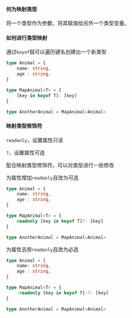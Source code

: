 
#### 何为映射类型

将一个类型作为参数，将其赋值给另外一个类型变量。

#### 如何进行类型映射

通过`keyof`就可以遍历键名创建出一个新类型

```typescript
type Animal = {
    name: string,
    age : string,
}

type MapAnimal<T> = {
    [key in keyof T]: [key]
}

type AnotherAnimal = MapAnimal<Animal>
```

#### 映射类型修饰符

`readonly`，设置属性只读

`?`，设置属性可选

配合映射类型修饰符，可以对类型进行一些修改

为属性增加`readonly`且改为可选

```typescript
type Animal = {
    name: string,
    age : string,
}

type MapAnimal<T> = {
    readonly [key in keyof T]?: [key]
}

type AnotherAnimal = MapAnimal<Animal>
```

为属性去除`readonly`且改为必选

```typescript
type Animal = {
    name: string,
    age : string,
}

type MapAnimal<T> = {
    -readonly [key in keyof T]-?: [key]
}

type AnotherAnimal = MapAnimal<Animal>
```